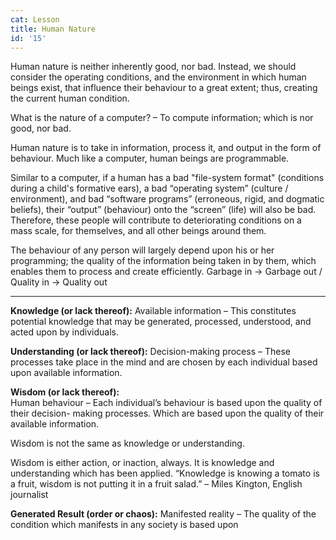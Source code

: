 ```yaml
---
cat: Lesson
title: Human Nature
id: '15'
---
```


<p class="emp">
Human nature is neither inherently good, nor bad. Instead, we should consider the operating conditions, and the environment in which human beings exist, that influence their behaviour to a great extent; thus, creating the current human condition.
</p>

What is the nature of a computer? – To compute information; which is nor good, nor bad.

 Human nature is to take in information, process it, and output in the form of behaviour. Much like a computer, human beings are programmable.

Similar to a computer, if a human has a bad "file-system format" (conditions during a child's formative ears), a bad “operating system” (culture / environment), and bad “software programs” (erroneous, rigid, and dogmatic beliefs), their “output” (behaviour) onto the “screen” (life) will also be bad. Therefore, these people will contribute to deteriorating conditions on a mass scale, for themselves, and all other beings around them.

The behaviour of any person will largely depend upon his or her programming; the quality of the information being taken in by them, which enables them to process and create efficiently.
Garbage in → Garbage out / Quality in → Quality out

---

**Knowledge (or lack thereof):**
Available information – This constitutes potential knowledge that may be generated,
processed, understood, and acted upon by individuals.

**Understanding (or lack thereof):**
Decision-making process – These processes take place in the mind and are chosen by each
individual based upon available information.

**Wisdom (or lack thereof):**  
Human behaviour – Each individual’s behaviour is based upon the quality of their decision-
making processes. Which are based upon the quality of their available information.

Wisdom is not the same as knowledge or understanding.

Wisdom is either action, or inaction, always. It is knowledge and understanding which has
been applied. “Knowledge is knowing a tomato is a fruit, wisdom is not putting it in a fruit
salad.” – Miles Kington, English journalist

**Generated Result (order or chaos):**
Manifested reality – The quality of the condition which manifests in any society is based upon
 